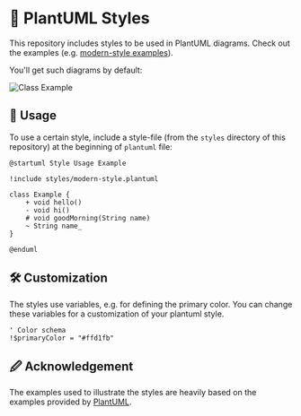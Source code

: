 # 🌻 PlantUML Styles

This repository includes styles to be used in PlantUML diagrams.
Check out the examples (e.g. [modern-style examples](examples/modern-style/readme.md)).

You'll get such diagrams by default:

![Class Example](examples/modern-style/Class2.png)

## 🛴 Usage

To use a certain style, include a style-file (from the `styles` directory of this repository) at the beginning of `plantuml` file:

```
@startuml Style Usage Example

!include styles/modern-style.plantuml

class Example {
    + void hello()
    - void hi()
    # void goodMorning(String name)
    ~ String name_
}

@enduml
```

## 🛠️ Customization

The styles use variables, e.g. for defining the primary color.
You can change these variables for a customization of your plantuml style.

```
' Color schema
!$primaryColor = "#ffd1fb"
```

## 🖉 Acknowledgement

The examples used to illustrate the styles are heavily based on the examples provided by [PlantUML](https://plantuml.com/de/).
